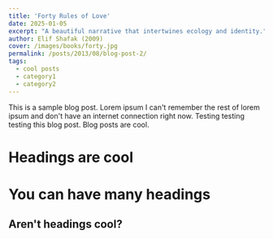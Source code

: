 ```yaml
---
title: 'Forty Rules of Love'
date: 2025-01-05
excerpt: "A beautiful narrative that intertwines ecology and identity."
author: Elif Shafak (2009)
cover: /images/books/forty.jpg
permalink: /posts/2013/08/blog-post-2/
tags:
  - cool posts
  - category1
  - category2
---
```


This is a sample blog post. Lorem ipsum I can't remember the rest of lorem ipsum and don't have an internet connection right now. Testing testing testing this blog post. Blog posts are cool.

Headings are cool
======

You can have many headings
======

Aren't headings cool?
------